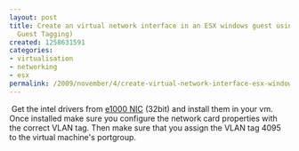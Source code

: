 ```yaml
---
layout: post
title: Create an virtual network interface in an ESX windows guest using VGT (Virtual
  Guest Tagging)
created: 1258631591
categories:
- virtualisation
- networking
- esx
permalink: /2009/november/4/create-virtual-network-interface-esx-windows-guest-using-vgt-virtual-guest-tagging
---
```

<p>&nbsp;Get the intel drivers from&nbsp;<a href="http://www.intel.com/support/network/sb/cs-006120.htm">e1000 NIC</a>&nbsp;(32bit) and install them in your vm. Once installed make sure you configure the network card properties with the correct VLAN tag. Then make sure that you assign the VLAN tag 4095 to the virtual machine's portgroup.</p>
